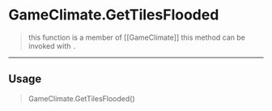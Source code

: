 # GameClimate.GetTilesFlooded
> this function is a member of [[GameClimate]]
> this method can be invoked with `.`
-----
## Usage
> GameClimate.GetTilesFlooded()
